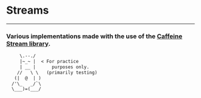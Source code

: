 # Streams

---

### Various implementations made with the use of the [Caffeine Stream library](https://github.com/Dzol/caffeine).

```txt
     \.--./
     |~_~ |  < For practice
     | __ |      purposes only.
    //   \ \   (primarily testing)
   (|  @  | )
  /'\_   _/`\
  \___)=(___/

```

